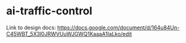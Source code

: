 # ai-traffic-control

Link to design docs: https://docs.google.com/document/d/164u84Un-C45WBT_5X3l0JRWVUuWJGWQ1KaaaA1IaLko/edit
